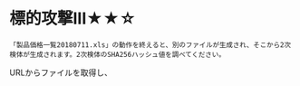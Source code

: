 # 標的攻撃III★★☆

```
「製品価格一覧20180711.xls」の動作を終えると、別のファイルが生成され、そこから2次検体が生成されます。2次検体のSHA256ハッシュ値を調べてください。
```

URLからファイルを取得し、

